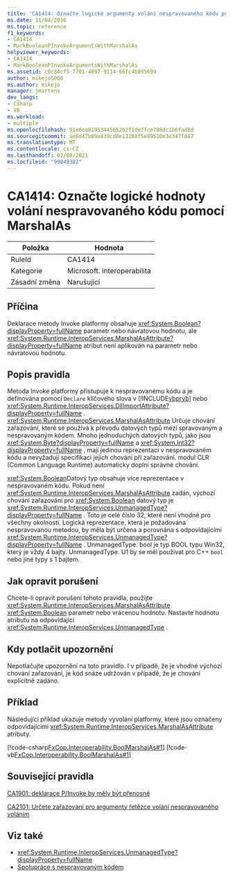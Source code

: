 ```yaml
---
title: 'CA1414: Označte logické argumenty volání nespravovaného kódu pomocí MarshalAs'
ms.date: 11/04/2016
ms.topic: reference
f1_keywords:
- CA1414
- MarkBooleanPInvokeArgumentsWithMarshalAs
helpviewer_keywords:
- CA1414
- MarkBooleanPInvokeArgumentsWithMarshalAs
ms.assetid: c0c84cf5-7701-4897-9114-66fc4b895699
author: mikejo5000
ms.author: mikejo
manager: jmartens
dev_langs:
- CSharp
- VB
ms.workload:
- multiple
ms.openlocfilehash: 91e6ea8195344565262f1de7fce788dc1b6fad8d
ms.sourcegitcommit: ae6d47b09a439cd0e13180f5e89510e3e347fd47
ms.translationtype: MT
ms.contentlocale: cs-CZ
ms.lasthandoff: 02/08/2021
ms.locfileid: "99849382"
---
```

# <a name="ca1414-mark-boolean-pinvoke-arguments-with-marshalas"></a>CA1414: Označte logické hodnoty volání nespravovaného kódu pomocí MarshalAs

|Položka|Hodnota|
|-|-|
|RuleId|CA1414|
|Kategorie|Microsoft. interoperabilita|
|Zásadní změna|Narušující|

## <a name="cause"></a>Příčina
Deklarace metody Invoke platformy obsahuje <xref:System.Boolean?displayProperty=fullName> parametr nebo návratovou hodnotu, ale <xref:System.Runtime.InteropServices.MarshalAsAttribute?displayProperty=fullName> atribut není aplikován na parametr nebo návratovou hodnotu.

## <a name="rule-description"></a>Popis pravidla
Metoda Invoke platformy přistupuje k nespravovanému kódu a je definována pomocí `Declare` klíčového slova v [!INCLUDE[vbprvb](../code-quality/includes/vbprvb_md.md)] nebo <xref:System.Runtime.InteropServices.DllImportAttribute?displayProperty=fullName> . <xref:System.Runtime.InteropServices.MarshalAsAttribute> Určuje chování zařazování, které se používá k převodu datových typů mezi spravovaným a nespravovaným kódem. Mnoho jednoduchých datových typů, jako jsou <xref:System.Byte?displayProperty=fullName> a <xref:System.Int32?displayProperty=fullName> , mají jedinou reprezentaci v nespravovaném kódu a nevyžadují specifikaci jejich chování při zařazování. modul CLR (Common Language Runtime) automaticky doplní správné chování.

<xref:System.Boolean>Datový typ obsahuje více reprezentace v nespravovaném kódu. Pokud není <xref:System.Runtime.InteropServices.MarshalAsAttribute> zadán, výchozí chování zařazování pro <xref:System.Boolean> datový typ je <xref:System.Runtime.InteropServices.UnmanagedType?displayProperty=fullName> . Toto je celé číslo 32, které není vhodné pro všechny okolnosti. Logická reprezentace, která je požadována nespravovanou metodou, by měla být určena a porovnána s odpovídajícími <xref:System.Runtime.InteropServices.UnmanagedType?displayProperty=fullName> . UnmanagedType. bool je typ BOOL typu Win32, který je vždy 4 bajty. UnmanagedType. U1 by se měl používat pro C++ `bool` nebo jiné typy s 1 bajtem.

## <a name="how-to-fix-violations"></a>Jak opravit porušení
Chcete-li opravit porušení tohoto pravidla, použijte <xref:System.Runtime.InteropServices.MarshalAsAttribute> <xref:System.Boolean> parametr nebo vrácenou hodnotu. Nastavte hodnotu atributu na odpovídající <xref:System.Runtime.InteropServices.UnmanagedType> .

## <a name="when-to-suppress-warnings"></a>Kdy potlačit upozornění
Nepotlačujte upozornění na toto pravidlo. I v případě, že je vhodné výchozí chování zařazování, je kód snáze udržován v případě, že je chování explicitně zadáno.

## <a name="example"></a>Příklad

Následující příklad ukazuje metody vyvolání platformy, které jsou označeny odpovídajícími <xref:System.Runtime.InteropServices.MarshalAsAttribute> atributy.

[!code-csharp[FxCop.Interoperability.BoolMarshalAs#1](../code-quality/codesnippet/CSharp/ca1414-mark-boolean-p-invoke-arguments-with-marshalas_1.cs)]
[!code-vb[FxCop.Interoperability.BoolMarshalAs#1](../code-quality/codesnippet/VisualBasic/ca1414-mark-boolean-p-invoke-arguments-with-marshalas_1.vb)]

## <a name="related-rules"></a>Související pravidla
[CA1901: deklarace P/Invoke by měly být přenosné](../code-quality/ca1901.md)

[CA2101: Určete zařazování pro argumenty řetězce volání nespravovaného voláním](/dotnet/fundamentals/code-analysis/quality-rules/ca2101)

## <a name="see-also"></a>Viz také

- <xref:System.Runtime.InteropServices.UnmanagedType?displayProperty=fullName>
- [Spolupráce s nespravovaným kódem](/dotnet/framework/interop/index)
